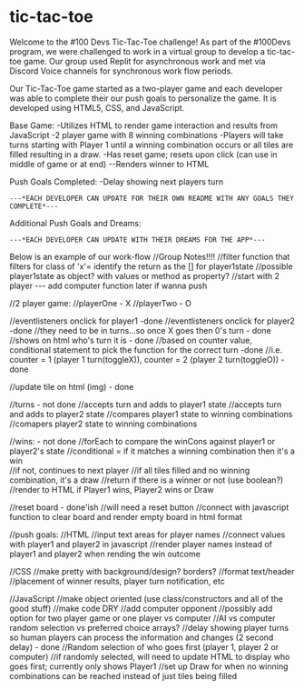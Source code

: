 # tic-tac-toe

Welcome to the #100 Devs Tic-Tac-Toe challenge! As part of the #100Devs program, we were challenged to work in a virtual group to develop a tic-tac-toe game. Our group used Replit for asynchronous work and met via Discord Voice channels for synchronous work flow periods.

Our Tic-Tac-Toe game started as a two-player game and each developer was able to complete their our push goals to personalize the game. It is developed using HTML5, CSS, and JavaScript. 

Base Game:
    -Utilizes HTML to render game interaction and results from JavaScript
    -2 player game with 8 winning combinations
    -Players will take turns starting with Player 1 until a winning combination occurs or all tiles are filled resulting in a draw.
    -Has reset game; resets upon click (can use in middle of game or at end)
    --Renders winner to HTML

Push Goals Completed:
    -Delay showing next players turn

    ---*EACH DEVELOPER CAN UPDATE FOR THEIR OWN README WITH ANY GOALS THEY COMPLETE*---

Additional Push Goals and Dreams:

    ---*EACH DEVELOPER CAN UPDATE WITH THEIR DREAMS FOR THE APP*---



Below is an example of our work-flow
//Group Notes!!!!
//filter function that filters for class of 'x'= identify the return as the [] for player1state
//possible player1state as object? with values or method as property?
//start with 2 player --- add computer function later if wanna push

//2 player game:
//playerOne - X
//playerTwo - O

//eventlisteners onclick for player1 -done
//eventlisteners onclick for player2 -done
//they need to be in turns...so once X goes then 0's turn - done
//shows on html who's turn it is - done
  //based on counter value, conditional statement to pick the function for the correct turn -done
  //i.e. counter = 1 (player 1 turn(toggleX)), counter = 2 (player 2 turn(toggleO)) - done

//update tile on html (img) - done

//turns - not done
  //accepts turn and adds to player1 state
  //accepts turn and adds to player2 state
  //compares player1 state to winning combinations
  //comapers player2 state to winning combinations

//wins: - not done
  //forEach to compare the winCons against player1 or player2's state
    //conditional = if it matches a winning combination then it's a win  
    //if not, continues to next player
    //if all tiles filled and no winning combination, it's a draw
    //return if there is a winner or not (use boolean?)
  //render to HTML if Player1 wins, Player2 wins or Draw

//reset board - done'ish
  //will need a reset button
  //connect with javascript function to clear board and render empty board in html format

//push goals:
  //HTML
    //input text areas for player names
    //connect values with player1 and player2 in javascript
    //render player names instead of player1 and player2 when rending the win outcome

  //CSS
    //make pretty with background/design? borders?
    //format text/header
    //placement of winner results, player turn notification, etc

  //JavaScript
    //make object oriented (use class/constructors and all of the good stuff)
    //make code DRY
    //add computer opponent
      //possibly add option for two player game or one player vs computer
      //AI vs computer random selection vs preferred choice arrays?
      //delay showing player turns so human players can process the information and changes (2 second delay) - done
      //Random selection of who goes first (player 1, player 2 or computer)
        //if randomly selected, will need to update HTML to display who goes first; currently only shows Player1
      //set up Draw for when no winning combinations can be reached instead of just tiles being filled